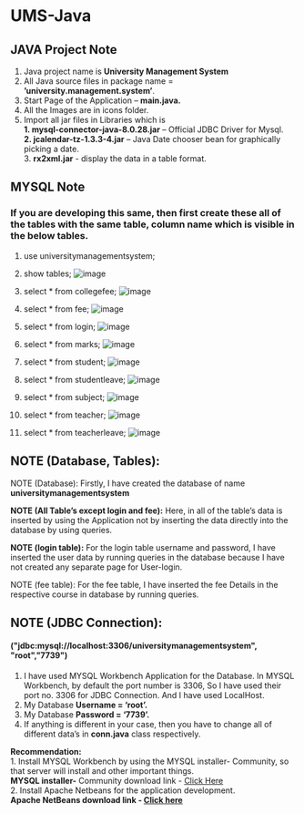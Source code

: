 # UMS-Java
## JAVA Project Note

1.	Java project name is <b>University Management System</b>
2.	All Java source files in package name = <b>’university.management.system’</b>.
3.	Start Page of the Application – <b>main.java.</b>
4.	All the Images are in icons folder.
5.	Import all jar files in Libraries which is <br><b>	1. mysql-connector-java-8.0.28.jar</b> – Official JDBC Driver for Mysql.<br><b>2.	jcalendar-tz-1.3.3-4.jar</b> – Java Date chooser bean for graphically picking a date.<br>	3. <b>rx2xml.jar</b> - display the data in a table format.
## 
## MYSQL Note

### If you are developing this same, then first create these all of the tables with the same table, column name which is visible in the below tables.

1.	use universitymanagementsystem;

2.	show tables; 
 ![image](https://github.com/sqladitya/UMS-Java/assets/84535788/8a46859d-28fd-4737-9e0e-493678f54612)


3.	select * from collegefee;
 ![image](https://github.com/sqladitya/UMS-Java/assets/84535788/59801fab-6258-4409-9165-1be70a351e63)

4.	select * from fee;
 ![image](https://github.com/sqladitya/UMS-Java/assets/84535788/c10169a0-0b3d-4143-8038-216b8fb9eea8)


5.	select * from login;
 ![image](https://github.com/sqladitya/UMS-Java/assets/84535788/a5728a7f-3c80-46b9-a677-6e01dc284f96)


6.	select * from marks;
 ![image](https://github.com/sqladitya/UMS-Java/assets/84535788/1487989d-7823-4338-b0f7-180b1a5c2679)


7.	select * from student;
 ![image](https://github.com/sqladitya/UMS-Java/assets/84535788/c1142d10-4f3c-4384-8ca4-c057b87c65d6)


8.	select * from studentleave;
 ![image](https://github.com/sqladitya/UMS-Java/assets/84535788/adad6a70-c304-418a-801a-530eb891634f)

9.	select * from subject;
 ![image](https://github.com/sqladitya/UMS-Java/assets/84535788/1ecc9aa2-0d52-4adc-86b9-999510a9a057)

10.	select * from teacher;
 ![image](https://github.com/sqladitya/UMS-Java/assets/84535788/2ff68c2f-113b-48a9-8409-a86c198dd323)

11.	select * from teacherleave;
 ![image](https://github.com/sqladitya/UMS-Java/assets/84535788/23c76329-67ac-45d0-ba1e-821f129bd3eb)

## NOTE (Database, Tables): 

NOTE (Database): Firstly, I have created the database of name <b>universitymanagementsystem

NOTE (All Table’s except login and fee):</b> Here, in all of the table’s data is inserted by using the Application not by inserting the data directly into the database by using queries.

<b>NOTE (login table):</b> For the login table username and password, I have inserted the user data by running queries in the database because I have not created any separate page for User-login.

NOTE (fee table): For the fee table, I have inserted the fee Details in the respective course in database by running queries.



## NOTE (JDBC Connection): 

#### ("jdbc:mysql://localhost:3306/universitymanagementsystem", "root","7739")
1.	I have used MYSQL Workbench Application for the Database. In MYSQL Workbench, by default the port number is 3306, So I have used their port no. 3306 for JDBC Connection. And I have used LocalHost.
2.	My Database <b>Username = ‘root’. </b>
3.	My Database <b>Password = ‘7739’.</b>
4.	If anything is different in your case, then you have to change all of different data’s in <b>conn.java</b> class respectively.

<b>Recommendation:</b> <br>1. Install MYSQL Workbench by using the MYSQL installer- Community, so that server will install and other important things.<br>
<b>MYSQL installer-</b> Community download link - [Click Here](https://dev.mysql.com/get/archives/mysql-installer/mysql-installer-web-community-8.0.28.0.msi)<br> 2. Install Apache Netbeans for the application development.<br>
<b>Apache NetBeans download link - [Click here](https://archive.apache.org/dist/netbeans/netbeans-installers/17/Apache-NetBeans-17-bin-windows-x64.exe)

